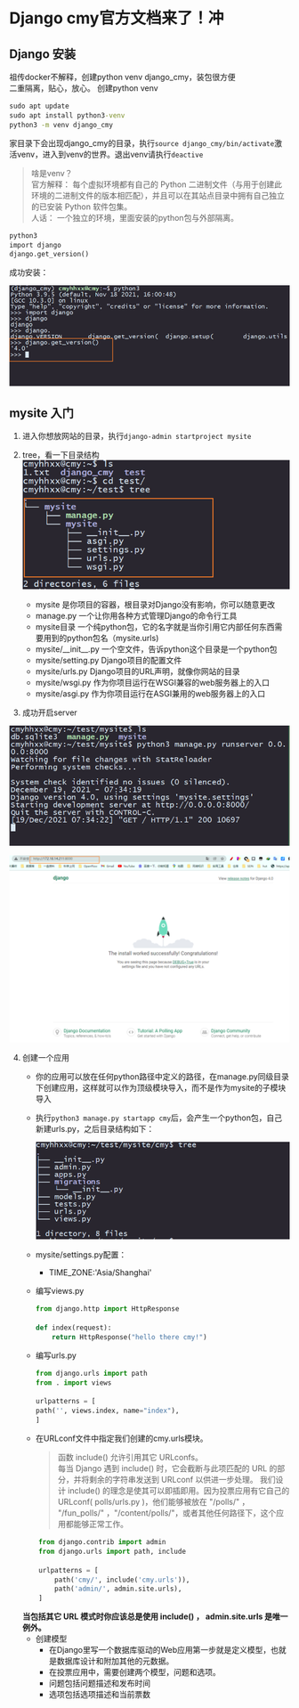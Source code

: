 # Django cmy官方文档来了！冲
## Django 安装
祖传docker不解释，创建python venv django_cmy，装包很方便  
二重隔离，贴心，放心。
创建python venv
```cmd
sudo apt update
sudo apt install python3-venv
python3 -m venv django_cmy
```
家目录下会出现django_cmy的目录，执行`source django_cmy/bin/activate`激活venv，进入到venv的世界。退出venv请执行`deactive`
>啥是venv？  
官方解释：
每个虚拟环境都有自己的 Python 二进制文件（与用于创建此环境的二进制文件的版本相匹配），并且可以在其站点目录中拥有自己独立的已安装 Python 软件包集。  
人话：
一个独立的环境，里面安装的python包与外部隔离。

```cmd
python3
import django
django.get_version()
```
成功安装：

![success](img/success.png) 

## mysite 入门
1. 进入你想放网站的目录，执行`django-admin startproject mysite`
2. tree，看一下目录结构
![structure](img/structure.png)

    - mysite 是你项目的容器，根目录对Django没有影响，你可以随意更改
    - manage.py 一个让你用各种方式管理Django的命令行工具 
    - mysite目录 一个纯python包，它的名字就是当你引用它内部任何东西需要用到的python包名（mysite.urls)
    - mysite/\_\_init__.py 一个空文件，告诉python这个目录是一个python包
    - mysite/setting.py Django项目的配置文件
    - mysite/urls.py Django项目的URL声明，就像你网站的目录
    - mysite/wsgi.py 作为你项目运行在WSGI兼容的web服务器上的入口
    - mysite/asgi.py 作为你项目运行在ASGI兼用的web服务器上的入口

3. 成功开启server

![cmd_runsever](img/cmd_runsever.png) 

![runserver](img/runserver.png) 

4. 创建一个应用
    - 你的应用可以放在任何python路径中定义的路径，在manage.py同级目录下创建应用，这样就可以作为顶级模块导入，而不是作为mysite的子模块导入
    - 执行`python3 manage.py startapp cmy`后，会产生一个python包，自己新建urls.py，之后目录结构如下：

        ![cmy_stru](img/cmy_stru.png) 

    - mysite/settings.py配置：
        - TIME_ZONE:'Asia/Shanghai'
    - 编写views.py
        ```python
        from django.http import HttpResponse

        def index(request):
            return HttpResponse("hello there cmy!")
        ```
    - 编写urls.py
        ```python
        from django.urls import path
        from . import views

        urlpatterns = [
        path('', views.index, name="index"),
        ]
        
        ```
    - 在URLconf文件中指定我们创建的cmy.urls模块。
        > 函数 include() 允许引用其它 URLconfs。  
        每当 Django 遇到 include() 时，它会截断与此项匹配的 URL 的部分，并将剩余的字符串发送到 URLconf 以供进一步处理。
        我们设计 include() 的理念是使其可以即插即用。因为投票应用有它自己的 URLconf( polls/urls.py )，他们能够被放在 "/polls/" ， "/fun_polls/" ，"/content/polls/"，或者其他任何路径下，这个应用都能够正常工作。
    ```python
        from django.contrib import admin
        from django.urls import path, include
        
        urlpatterns = [
            path('cmy/', include('cmy.urls')),
            path('admin/', admin.site.urls),
        ]
    ```
    **当包括其它 URL 模式时你应该总是使用 include() ， admin.site.urls 是唯一例外。**
    - 创建模型
        - 在Django里写一个数据库驱动的Web应用第一步就是定义模型，也就是数据库设计和附加其他的元数据。
        - 在投票应用中，需要创建两个模型，问题和选项。
        - 问题包括问题描述和发布时间
        - 选项包括选项描述和当前票数
    
